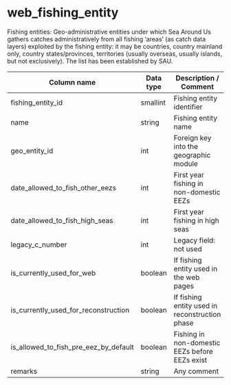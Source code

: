 # web_fishing_entity




Fishing entities: Geo-administrative entities under which Sea Around Us gathers catches administratively from all fishing ‘areas’ (as catch data layers) exploited by the fishing entity: it may be countries, country mainland only, country states/provinces, territories (usually overseas, usually islands, but not exclusively). The list has been established by SAU.


| Column  name                          | Data  type | Description  / Comment                         |
| ------------------------------------- | ---------- | ---------------------------------------------- |
| fishing_entity_id                     | smallint   | Fishing entity identifier                      |
| name                                  | string     | Fishing entity name                            |
| geo_entity_id                         | int        | Foreign key into the geographic module         |
| date_allowed_to_fish_other_eezs       | int        | First year fishing in non-domestic EEZs        |
| date_allowed_to_fish_high_seas        | int        | First year fishing in high seas                |
| legacy_c_number                       | int        | Legacy field: not used                         |
| is_currently_used_for_web             | boolean    | If fishing entity used in the web pages        |
| is_currently_used_for_reconstruction  | boolean    | If fishing entity used in reconstruction phase |
| is_allowed_to_fish_pre_eez_by_default | boolean    | Fishing in non-domestic EEZs before EEZs exist |
| remarks                               | string     | Any comment                                    |



